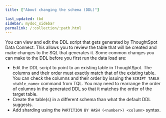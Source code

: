 ```yaml
---
title: ["About changing the schema (DDL)"]

last_updated: tbd
sidebar: mydoc_sidebar
permalink: /:collection/:path.html
---
```

You can view and edit the DDL script that gets generated by ThoughtSpot Data Connect. This allows you to review the table that will be created and make changes to the SQL that generates it. Some common changes you can make to the DDL before you first run the data load are:

-   Edit the DDL script to point to an existing table in ThoughtSpot. The columns and their order must exactly match that of the existing table. You can check the columns and their order by issuing the `SCRIPT TABLE <table_name>` command from TQL. You may need to rearrange the order of columns in the generated DDL so that it matches the order of the target table.
-   Create the table(s) in a different schema than what the default DDL suggests.
-   Add sharding using the `PARTITION BY HASH (<number>) <column>` syntax.
